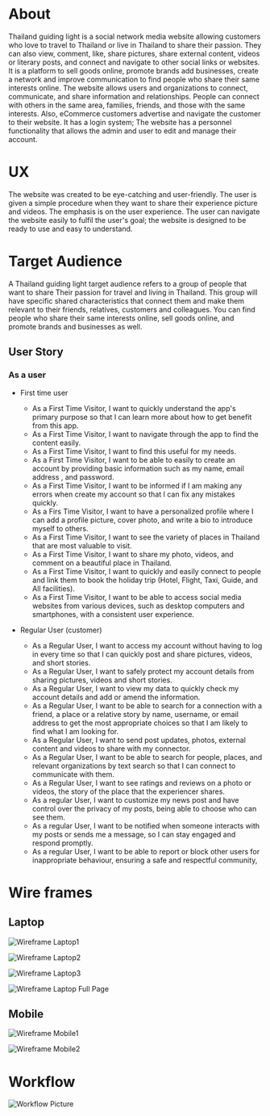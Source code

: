 # About
  Thailand guiding light is a social network media website allowing customers who love to travel to Thailand or live in Thailand to share their passion. They can also view, comment, like, share pictures, share external content, videos or literary posts, and connect and navigate to other social links or websites. It is a platform to sell goods online, promote brands add businesses, create a network and improve communication to find people who share their same interests online.
  The website allows users and organizations to connect, communicate, and share information and relationships. People can connect with others in the same area, families, friends, and those with the same interests. Also, eCommerce customers advertise and navigate the customer to their website. It has a login system; The website has a personnel functionality that allows the admin and user to edit and manage their account.     
 
# UX  
  The website was created to be eye-catching and user-friendly. The user is given a simple procedure when they want to share their experience picture and videos. The emphasis is on the user experience. The user can navigate the website easily to fulfil the user's goal; the website is designed to be ready to use and easy to understand.

# Target Audience
  A Thailand guiding light target audience refers to a group of people that want to share Their passion for travel and living in Thailand. This group will have specific shared characteristics that connect them and make them relevant to their friends, relatives, customers and colleagues. You can find people who share their same interests online, sell goods online, and promote brands and businesses as well.
## User Story ## 
 ### As a user ###
  - First time user 
    - As a First Time Visitor, I want to quickly understand the app's primary purpose so that I can learn more about how to get benefit from this app.
    - As a First Time Visitor, I want to navigate through the app to find the content easily.
    - As a First Time Visitor, I want to find this useful for my needs.
    - As a First Time Visitor, I want to be able to easily  to create an account by providing basic information such as my name, email address , and password.
    - As a First Time Visitor, I want to be informed if I am making any errors when create my account so that I can fix any mistakes quickly.
    - As a Firs Time Visitor, I want to have a personalized profile where I can add a profile picture, cover photo, and write a bio to introduce myself to others.
    - As a First Time Visitor, I want to see the variety of places in Thailand that are most valuable to visit.
    - As a First Time Visitor, I want to share my photo, videos, and comment on a beautiful place in Thailand.
    - As a First Time Visitor, I want to quickly and easily connect to people and link them to book the holiday trip (Hotel, Flight, Taxi, Guide, and All facilities).
    - As a First Time Visitor, I want to be able to access social media websites from various devices, such as desktop computers and smartphones, with a consistent user experience.

  - Regular User (customer)
     - As a Regular User, I want to access my account without having to log in every time so that I can quickly 
     post and share pictures, videos, and short stories.
    - As a Regular User, I want to safely protect my account details from sharing pictures, videos and short stories.
    - As a Regular User, I want to view my data to quickly check my account details and add or amend the information.
    - As a Regular User, I want to be able to search for a connection with a friend, a place or a relative story by name, username, or email address to get the most appropriate choices so that I am likely to find what I am looking for.
    - As a Regular User, I want to send post updates, photos, external content and videos to share with my connector.
    - As a Regular User, I want to be able to search for people, places, and relevant organizations by text search so that I can connect to communicate with them.
    - As a Regular User, I want to see ratings and reviews on a photo or videos, the story of the place that the experiencer shares.
    - As a regular User, I want to customize my news post and have control over the privacy of my posts, being able to choose who can see them.
    - As a regular User, I want to be notified when someone interacts with my posts or sends me a message, so I can stay engaged and respond promptly.
    - As a regular User, I want to be able to report or block other users for inappropriate behaviour, ensuring a safe and respectful community,

# Wire frames
 ## Laptop
 ![Wireframe Laptop1](documentation/wireframe-laptop1.png)

![Wireframe Laptop2](documentation/wireframe-laptop2.png)

![Wireframe Laptop3](documentation/wireframe-laptop3.png)

![Wireframe Laptop Full Page](documentation/wireframe-laptop-fullpage.png)

 ## Mobile

 ![Wireframe Mobile1](documentation/wireframe-mobile-phone1.png)

 ![Wireframe Mobile2](documentation/wireframe-mobile-phone2.png)

# Workflow

![Workflow Picture](documentation/workflow-picture.png)
 














    